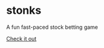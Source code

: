 # stonks
A fun fast-paced stock betting game

<a href="https://zazzzles.github.io/stonks" target="_blank">Check it out</a>
